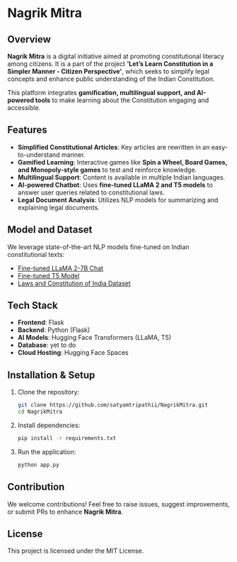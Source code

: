 # Nagrik Mitra

## Overview
**Nagrik Mitra** is a digital initiative aimed at promoting constitutional literacy among citizens. It is a part of the project **'Let’s Learn Constitution in a Simpler Manner - Citizen Perspective'**, which seeks to simplify legal concepts and enhance public understanding of the Indian Constitution.

This platform integrates **gamification, multilingual support, and AI-powered tools** to make learning about the Constitution engaging and accessible.

## Features
- **Simplified Constitutional Articles**: Key articles are rewritten in an easy-to-understand manner.
- **Gamified Learning**: Interactive games like **Spin a Wheel, Board Games, and Monopoly-style games** to test and reinforce knowledge.
- **Multilingual Support**: Content is available in multiple Indian languages.
- **AI-powered Chatbot**: Uses **fine-tuned LLaMA 2 and T5 models** to answer user queries related to constitutional laws.
- **Legal Document Analysis**: Utilizes NLP models for summarizing and explaining legal documents.

## Model and Dataset
We leverage state-of-the-art NLP models fine-tuned on Indian constitutional texts:
- [Fine-tuned LLaMA 2-7B Chat](https://huggingface.co/satyamtripathii/Fine_tunned_LLaMa2-7b-chat-hf)
- [Fine-tuned T5 Model](https://huggingface.co/satyamtripathii/fine_tunned_T5)
- [Laws and Constitution of India Dataset](https://huggingface.co/datasets/satyamtripathii/Laws_and_Constitution_of_India)

## Tech Stack
- **Frontend**: Flask
- **Backend**: Python (Flask)
- **AI Models**: Hugging Face Transformers (LLaMA, T5)
- **Database**: yet to do 
- **Cloud Hosting**: Hugging Face Spaces

## Installation & Setup
1. Clone the repository:
   ```bash
   git clone https://github.com/satyamtripathii/NagrikMitra.git
   cd NagrikMitra
   ```
2. Install dependencies:
   ```bash
   pip install -r requirements.txt
   ```
3. Run the application:
   ```bash
   python app.py
   ```

## Contribution
We welcome contributions! Feel free to raise issues, suggest improvements, or submit PRs to enhance **Nagrik Mitra**.

## License
This project is licensed under the MIT License.

